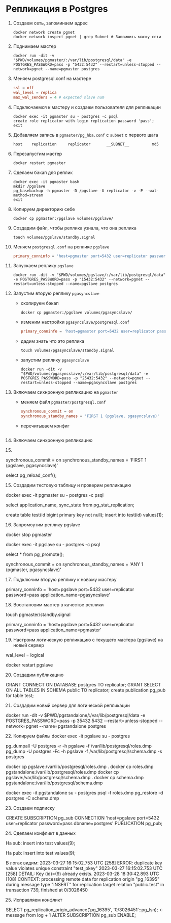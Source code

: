 # Репликация в Postgres

1. Создаем сеть, запоминаем адрес
    ```shell
    docker network create pgnet
    docker network inspect pgnet | grep Subnet # Запомнить маску сети
    ```

2. Поднимаем мастер
    ```shell
    docker run -dit -v "$PWD/volumes/pgmaster/:/var/lib/postgresql/data" -e POSTGRES_PASSWORD=pass -p "5432:5432" --restart=unless-stopped --network=pgnet --name=pgmaster postgres
    ```

3. Меняем postgresql.conf на мастере
    ```conf
    ssl = off
    wal_level = replica
    max_wal_senders = 4 # expected slave num
    ```

4. Подключаемся к мастеру и создаем пользователя для репликации
    ```shell
    docker exec -it pgmaster su - postgres -c psql
    create role replicator with login replication password 'pass';
    exit
    ```

5. Добавляем запись в `pgmaster/pg_hba.conf` с `subnet` с первого шага
    ```
    host    replication     replicator       __SUBNET__          md5
    ```

6. Перезапустим мастер
    ```shell
    docker restart pgmaster
    ```

7. Сделаем бэкап для реплик
    ```shell
    docker exec -it pgmaster bash
    mkdir /pgslave
    pg_basebackup -h pgmaster -D /pgslave -U replicator -v -P --wal-method=stream
    exit
    ```

8. Копируем директорию себе
    ```shell
    docker cp pgmaster:/pgslave volumes/pgslave/
    ```

9. Создадим файл, чтобы реплика узнала, что она реплика
    ```shell
    touch volumes/pgslave/standby.signal
    ```

10. Меняем `postgresql.conf` на реплике `pgslave`
    ```conf
    primary_conninfo = 'host=pgmaster port=5432 user=replicator password=pass application_name=pgslave'
    ```

11. Запускаем реплику `pgslave`
    ```shell
    docker run -dit -v "$PWD/volumes/pgslave/:/var/lib/postgresql/data" -e POSTGRES_PASSWORD=pass -p "15432:5432" --network=pgnet --restart=unless-stopped --name=pgslave postgres
    ```

12. Запустим вторую реплику `pgasyncslave`
    - скопируем бэкап
        ```shell
        docker cp pgmaster:/pgslave volumes/pgasyncslave/
        ```

    - изменим настройки `pgasyncslave/postgresql.conf`
        ```conf
        primary_conninfo = 'host=pgmaster port=5432 user=replicator password=pass application_name=pgasyncslave'
        ```

    - дадим знать что это реплика
        ```shell
        touch volumes/pgasyncslave/standby.signal
        ```

    - запустим реплику `pgasyncslave`
        ```shell
        docker run -dit -v "$PWD/volumes/pgasyncslave/:/var/lib/postgresql/data" -e POSTGRES_PASSWORD=pass -p "25432:5432" --network=pgnet --restart=unless-stopped --name=pgasyncslave postgres
        ```

13. Включаем сихнронную репликацию на `pgmaster`
    - меняем файл `pgmaster/postgresql.conf`
        ```conf
        synchronous_commit = on
        synchronous_standby_names = 'FIRST 1 (pgslave, pgasyncslave)'
        ```

    - перечитываем конфиг
        ```shell
        ```

14. Включаем синхронную репликацию
15. 

synchronous_commit = on
synchronous_standby_names = 'FIRST 1 (pgslave, pgasyncslave)'

select pg_reload_conf();

15. Создадим тестовую таблицу и проверим репликацию

docker exec -it pgmaster su - postgres -c psql

select application_name, sync_state from pg_stat_replication;

create table test(id bigint primary key not null);
insert into test(id) values(1);

16. Запромоутим реплику pgslave

docker stop pgmaster

docker exec -it pgslave su - postgres -c psql

select * from pg_promote();

synchronous_commit = on
synchronous_standby_names = 'ANY 1 (pgmaster, pgasyncslave)'

17. Подключим вторую реплику к новому мастеру

primary_conninfo = 'host=pgslave port=5432 user=replicator password=pass application_name=pgasyncslave'


18. Восстановим мастер в качестве реплики

touch pgmaster/standby.signal

primary_conninfo = 'host=pgslave port=5432 user=replicator password=pass application_name=pgmaster'


19. Настроим логическую репликацию с текущего мастера (pgslave) на новый сервер

wal_level = logical

docker restart pgslave

20. Создадим публикацию

GRANT CONNECT ON DATABASE postgres TO replicator;
GRANT SELECT ON ALL TABLES IN SCHEMA public TO replicator;
create publication pg_pub for table test;

21. Создадим новый сервер для логической репликации

docker run -dit -v $PWD/pgstandalone/:/var/lib/postgresql/data -e POSTGRES_PASSWORD=pass -p 35432:5432 --restart=unless-stopped --network=pgnet --name=pgstandalone postgres

22. Копируем файлы
docker exec -it pgslave su - postgres

pg_dumpall -U postgres -r -h pgslave -f /var/lib/postgresql/roles.dmp
pg_dump -U postgres -Fc -h pgslave -f /var/lib/postgresql/schema.dmp -s postgres


docker cp pgslave:/var/lib/postgresql/roles.dmp .
docker cp roles.dmp pgstandalone:/var/lib/postgresql/roles.dmp
docker cp pgslave:/var/lib/postgresql/schema.dmp .
docker cp schema.dmp pgstandalone:/var/lib/postgresql/schema.dmp


docker exec -it pgstandalone su - postgres
psql -f roles.dmp
pg_restore -d postgres -C schema.dmp

23. Создаем подписку

CREATE SUBSCRIPTION pg_sub CONNECTION 'host=pgslave port=5432 user=replicator password=pass dbname=postgres' PUBLICATION pg_pub;

24. Сделаем конфликт в данных

На sub:
insert into test values(9);

На pub:
insert into test values(9);

В логах видим:
2023-03-27 16:15:02.753 UTC [258] ERROR:  duplicate key value violates unique constraint "test_pkey"
2023-03-27 16:15:02.753 UTC [258] DETAIL:  Key (id)=(9) already exists.
2023-03-28 18:30:42.893 UTC [108] CONTEXT:  processing remote data for replication origin "pg_16395" during message type "INSERT" for replication target relation "public.test" in transaction 739, finished at 0/3026450

25. Исправляем конфликт

SELECT pg_replication_origin_advance('pg_16395', '0/3026451'::pg_lsn); <- message from log + 1
ALTER SUBSCRIPTION pg_sub ENABLE;

